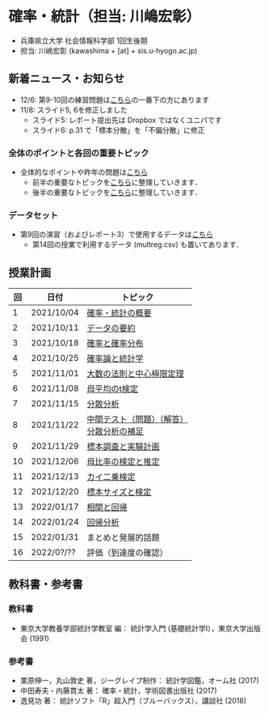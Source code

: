 # 確率・統計（担当: 川嶋宏彰）

- 兵庫県立大学 社会情報科学部 1回生後期
- 担当: 川嶋宏彰 (kawashima + [at] + sis.u-hyogo.ac.jp)

## 新着ニュース・お知らせ

- 12/6: 第9-10回の練習問題は[こちら](keypoints)の一番下の方にあります
- 11/8: スライド5, 6を修正しました
  - スライド5: レポート提出先は Dropbox ではなくユニパです
  - スライド6: p.31 で「標本分散」を「不偏分散」に修正

### 全体のポイントと各回の重要トピック

- 全体的なポイントや昨年の問題は[こちら](keypoints)
  - 前半の重要なトピックを[こちら](keytopics1)に整理していきます．
  - 後半の重要なトピックを[こちら](keytopics2)に整理していきます．

### データセット

- 第9回の演習（およびレポート3）で使用するデータは[こちら](data/README.md)
  - 第14回の授業で利用するデータ (multreg.csv) も置いてあります．

## 授業計画

|回 |日付 |トピック|
|---|---|---|
|1 |2021/10/04 |[確率・統計の概要](slide/ProbStat2021_01.pdf)|
|2 |2021/10/11 |[データの要約](slide/ProbStat2021_02.pdf)|
|3 |2021/10/18 |[確率と確率分布](slide/ProbStat2021_03.pdf)|
|4 |2021/10/25 |[確率論と統計学](slide/ProbStat2021_04.pdf)|
|5 |2021/11/01 |[大数の法則と中心極限定理](slide/ProbStat2021_05.pdf)|
|6 |2021/11/08 |[母平均のt検定](slide/ProbStat2021_06.pdf)|
|7 |2021/11/15 |[分散分析](slide/ProbStat2021_07.pdf)|
|8 |2021/11/22 |[中間テスト（問題）](exercise/exam1-2021.pdf)[（解答）](exercise/exam1-2021_answer.pdf)<br />[分散分析の補足](slide/ProbStat2021_08.pdf)|
|9 |2021/11/29 |[標本調査と実験計画](slide/ProbStat2021_09.pdf)|
|10|2021/12/06 |[母比率の検定と推定](slide/ProbStat2021_10.pdf)|
|11|2021/12/13 |[カイ二乗検定](slide/ProbStat2021_11.pdf)|
|12|2021/12/20 |[標本サイズと検定](slide/ProbStat2021_12.pdf)|
|13|2022/01/17 |[相関と回帰](slide/ProbStat2021_13.pdf)|
|14|2022/01/24 |[回帰分析](slide/ProbStat2021_14.pdf)|
|15|2022/01/31 |まとめと発展的話題|
|16|2022/0?/?? |評価（到達度の確認）|

## 教科書・参考書

### 教科書

- 東京大学教養学部統計学教室 編： 統計学入門 (基礎統計学Ⅰ），東京大学出版会 (1991)

### 参考書

- 栗原伸一，丸山敦史 著，ジーグレイプ制作： 統計学図鑑，オーム社 (2017)
- 中田寿夫・内藤貫太 著： 確率・統計，学術図書出版社 (2017)
- 逸見功 著： 統計ソフト「R」超入門（ブルーバックス），講談社 (2018)

<!-- ## Rのインストール

- Rを消してしまった場合のための[Rインストール方法](install-r) -->
